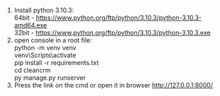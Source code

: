 1) Install python 3.10.3: </br>
   64bit - https://www.python.org/ftp/python/3.10.3/python-3.10.3-amd64.exe </br>
   32bit - https://www.python.org/ftp/python/3.10.3/python-3.10.3.exe</br>
2) open console in a root file: </br>
   python -m venv venv</br>
   venv\Scripts\activate</br>
   pip install -r requirements.txt</br>
   cd cleancrm</br>
   py manage.py runserver</br>
3) Press the link on the cmd or open it in browser http://127.0.0.1:8000/
